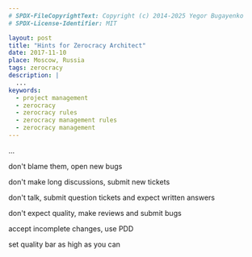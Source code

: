 ```yaml
---
# SPDX-FileCopyrightText: Copyright (c) 2014-2025 Yegor Bugayenko
# SPDX-License-Identifier: MIT

layout: post
title: "Hints for Zerocracy Architect"
date: 2017-11-10
place: Moscow, Russia
tags: zerocracy
description: |
  ...
keywords:
  - project management
  - zerocracy
  - zerocracy rules
  - zerocracy management rules
  - zerocracy management
---
```


...

<!--more-->

don't blame them, open new bugs

don't make long discussions, submit new tickets

don't talk, submit question tickets and expect written answers

don't expect quality, make reviews and submit bugs

accept incomplete changes, use PDD

set quality bar as high as you can
